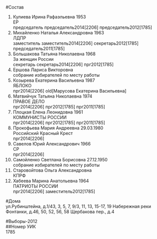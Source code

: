 #Состав  
1. Кулиева Ирина Рафаэльевна 1953  
    ЕР  
    председатель председатель2014[2206] председатель2012[1785]  
2. Михайленко Наталья Александровна 1963  
    ЛДПР  
    заместитель заместитель2014[2206] секретарь2012[1785] председатель2011[1785]  
3. Большакова Татьяна Николаевна 1968  
    За женщин России  
    секретарь секретарь2014[2206] прг2012[1785]  
4. Ершова Лариса Викторовна  
    собрание избирателей по месту работы  
5. Козырева Екатерина Васильевна 1987  
    ЯБЛОКО  
    прг2014[2206] old[Марусова Екатерина Васильевна]  
6. Матвийчук Татьяна Николаевна 1974  
    ПРАВОЕ ДЕЛО  
    прг2014[2206] прг2012[1785] прг2011[1785]  
7. Плоцкая Елена Леонидовна 1961  
    КОММУНИСТЫ РОССИИ  
    прг2014[2206] прг2012[1785] прг2011[1785]  
8. Прокофьева Мария Андреевна 29.03.1980  
    Российский Красный Крест  
    прг2014[2206]  
9. Савелов Юрий Александрович 1966  
    СР  
    прг2014[2206]  
10. Самойленко Светлана Борисовна 27.12.1950  
    собрание избирателей по месту работы  
11. Старовойтова Ольга Александровна  
    КПРФ  
12. Хабеева Марина Анатольевна 1964  
    ПАТРИОТЫ РОССИИ  
    прг2014[2206] заместитель2012[1785]  
  
#Дома  
ул.Рубинштейна, д.1/43, 3, 5, 7, 9/3, 11, 13, 15-17, 19 Набережная реки Фонтанки, д.46, 50, 52, 56, 58 Щербакова пер., д.4  
  
#Выборы-2012  
##Номер УИК  
1785  

